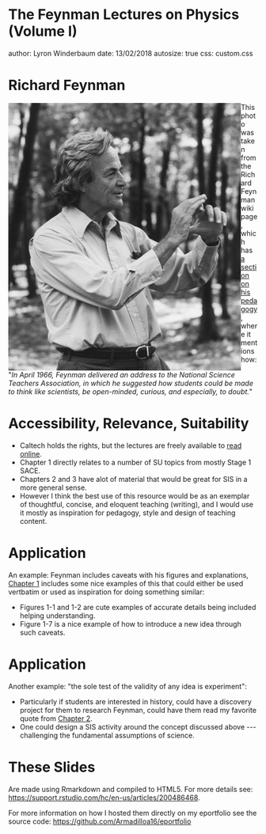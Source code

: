 The Feynman Lectures on Physics (Volume I)
========================================================
author: Lyron Winderbaum
date: 13/02/2018
autosize: true
css: custom.css


Richard Feynman
========================================================
<img src="./images/RichardFeynman-PaineMansionWoods1984_copyrightTamikoThiel_bw.jpg" alt="Richard Feynman" style="float:left">

This photo was taken from the Richard Feynman wiki page, which has [a section on his pedagogy](https://en.wikipedia.org/wiki/Richard_Feynman#Pedagogy), where it mentions how:

"*In April 1966, Feynman delivered an address to the National Science Teachers Association, in which he suggested how students could be made to think like scientists, be open-minded, curious, and especially, to doubt.*"



Accessibility, Relevance, Suitability
========================================================
- Caltech holds the rights, but the lectures are freely available to [read online](http://www.feynmanlectures.caltech.edu/).
- Chapter 1 directly relates to a number of SU topics from mostly Stage 1 SACE.
- Chapters 2 and 3 have alot of material that would be great for SIS in a more general sense.
- However I think the best use of this resource would be as an exemplar of thoughtful, concise, and eloquent teaching (writing), and I would use it mostly as inspiration for pedagogy, style and design of teaching content.

Application
========================================================
An example: Feynman includes caveats with his figures and explanations, [Chapter 1](http://www.feynmanlectures.caltech.edu/I_01.html) includes some nice examples of this that could either be used vertbatim or used as inspiration for doing something similar:
- Figures 1-1 and 1-2 are cute examples of accurate details being included helping understanding.
- Figure 1-7 is a nice example of how to introduce a new idea through such caveats.

Application
========================================================
Another example: "the sole test of the validity of any idea is experiment":
- Particularly if students are interested in history, could have a discovery project for them to research Feynman, could have them read my favorite quote from [Chapter 2](http://www.feynmanlectures.caltech.edu/I_02.html). 
- One could design a SIS activity around the concept discussed above --- challenging the fundamental assumptions of science.


These Slides
========================================================

Are made using Rmarkdown and compiled to HTML5. For more details see: <https://support.rstudio.com/hc/en-us/articles/200486468>.

For more information on how I hosted them directly on my eportfolio see
the source code: <https://github.com/Armadilloa16/eportfolio>


